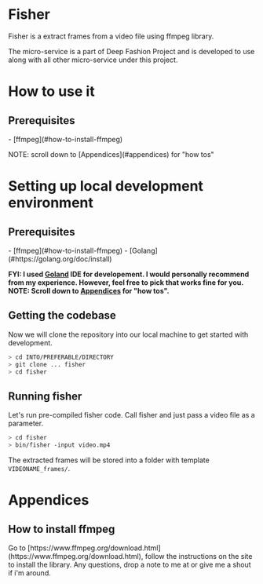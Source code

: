 <h1>Fisher</h1>
Fisher is a extract frames from a video file using ffmpeg library.

The micro-service is a part of Deep Fashion Project and is developed to use along with all other micro-service under this project.

<h1>How to use it</h1>
<h2>Prerequisites</h2>
 - [ffmpeg](#how-to-install-ffmpeg)

<p>NOTE: scroll down to [Appendices](#appendices) for "how tos"</p>

<h1>Setting up local development environment</h1>
<h2>Prerequisites</h2>
 - [ffmpeg](#how-to-install-ffmpeg)
 - [Golang](#https://golang.org/doc/install)

<b>FYI: I used [Goland](https://www.jetbrains.com/go/download/) IDE for developement. I would personally recommend from my experience. However, feel free to pick that works fine for you.</b>
<b>NOTE: Scroll down to [Appendices](#appendices) for "how tos".</b>

<h2>Getting the codebase</h2>
Now we will clone the repository into our local machine to get started with development.

```bash
> cd INTO/PREFERABLE/DIRECTORY 
> git clone ... fisher
> cd fisher

```

<h2>Running fisher</h2>
Let's run pre-compiled fisher code. Call fisher and just pass a video file as a parameter.

```bash
> cd fisher
> bin/fisher -input video.mp4

```
The extracted frames will be stored into a folder with template `VIDEONAME_frames/`.

<h1>Appendices</h1>
<h2>How to install ffmpeg</h2>
Go to [https://www.ffmpeg.org/download.html](https://www.ffmpeg.org/download.html), follow the instructions on the site to install the library. Any questions, drop a note to me at <navdeep.dhuti@acrotrend.com> or give me a shout if i'm around.
